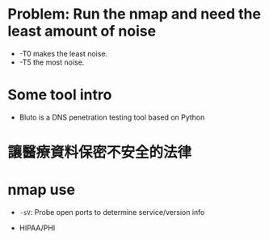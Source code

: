
# Problem: Run the nmap and need the least amount of noise

- -T0 makes the least noise.
- -T5 the most noise.

# Some tool intro

- Bluto is a DNS penetration testing tool based on Python

# 讓醫療資料保密不安全的法律

# nmap use

- `-sV`: Probe open ports to determine service/version info


- HIPAA/PHI
